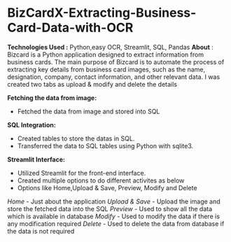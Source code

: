 # BizCardX-Extracting-Business-Card-Data-with-OCR

**Technologies Used :** Python,easy OCR, Streamlit, SQL, Pandas
**About** : Bizcard is a Python application designed to extract information from business cards.
The main purpose of Bizcard is to automate the process of extracting key details from business card images, such as the name, designation, company, contact information, and other relevant data. I was created two tabs as upload & modify and delete the details

**Fetching the data from image:**
- Fetched the data from image and stored into SQL

**SQL Integration:**
- Created tables to store the datas in SQL.
- Transferred the data to SQL tables using Python with sqlite3.

**Streamlit Interface:**
- Utilized Streamlit for the front-end interface.
- Created multiple options to do different activites as below
- Options like Home,Upload & Save, Preview, Modify and Delete

*Home* - Just about the application
*Upload & Save* - Upload the image and store the fetched data into the SQL
*Preview* - Used to show all the data which is available in database
*Modify* - Used to modify the data if there is any modification required
*Delete* - Used to delete the data from database if the data is not required

